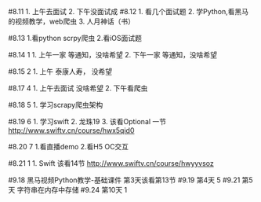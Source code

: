 #8.11 
	1. 上午去面试
	2. 下午没面试成
#8.12
	1. 看几个面试题
	2. 学Python,看黑马的视频教学，web爬虫
	3. 人月神话（书）

#8.13
	1.看python  scrpy爬虫
	2.看iOS面试题

#8.14 1
	1. 上午一家 等通知，没啥希望
	2. 下午一家 等通知，没啥希望

#8.15 2
	1. 上午 泰康人寿， 没希望

#8.17 4
	1. 上午去面试 没啥希望
	2. 下午看爬虫

#8.18 5
	1. 学习scrapy爬虫架构

#8.19 6
	1. 学习swift
	2. 龙珠19
	3. 该看Optional 一节 http://www.swiftv.cn/course/hwx5qid0
	
#8.20 7
	1.看直播demo
	2.看H5 OC交互

#8.21 1
	1. Swift 该看14节  http://www.swiftv.cn/course/hwyyvsoz

#9.18
	黑马视频Python教学-基础课件
	第3天该看第13节
#9.19
	第4天 5
#9.21
	第5天 字符串在内存中存储
#9.24 
	第10天 1